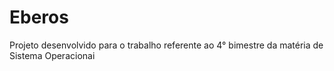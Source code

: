 # Eberos
Projeto desenvolvido para o trabalho referente ao 4° bimestre da matéria de Sistema Operacionai
